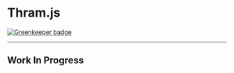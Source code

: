 # Thram.js

[![Greenkeeper badge](https://badges.greenkeeper.io/Thram/thram.svg)](https://greenkeeper.io/)

----

## Work In Progress
